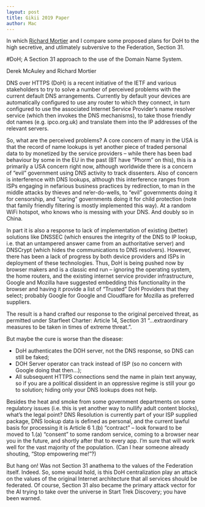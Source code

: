 ```yaml
---
layout: post
title: Gikii 2019 Paper
author: Mac
---
```


In which [Richard Mortier](https://mort.io) and I compare some proposed plans for DoH to the high secretive,
and utlimately subversive to the Federation, Section 31.

#DoH; A Section 31 approach to the use of the Domain Name System.

Derek McAuley and Richard Mortier

DNS  over HTTPS (DoH) is a recent initiative of the IETF and various stakeholders to try to solve a number of perceived problems  with the current default DNS arrangements. Currently by default your devices are automatically configured to use any router to which they connect, in turn configured to use the associated Internet Service Provider’s name resolver service (which then invokes the DNS mechanisms), to take those friendly dot names (e.g. ipco.org.uk) and translate them into the IP addresses of the relevant servers. 

So, what are the perceived problems? A core concern of many in the USA is that the record of name lookups is yet another piece of traded personal data to by monetized by the service providers – while there has been bad behaviour by some in the EU in the past (BT have “Phorm” on this), this is a primarily a USA concern right now,  although worldwide there is a concern of “evil” government using DNS activity to track dissenters. Also of concern is interference with DNS lookups, although this interference ranges from ISPs engaging in nefarious business practices by redirection, to man in the middle attacks by  thieves and ne’er-do-wells, to “evil” governments doing it for censorship, and “caring” governments doing it for child protection (note that family friendly filtering is mostly implemented this way). At a random WiFi hotspot, who knows who is messing with your DNS. And doubly so in China.

In part it is also a response to lack of implementation of existing (better) solutions like DNSSEC (which ensures the integrity of the DNS to IP lookup, i.e. that an untampered answer came from an authoritative server) and DNSCrypt (which hides the communications to DNS resolvers). However, there has been a lack of progress by both device providers and ISPs in deployment of these technologies. Thus, DoH is being pushed now by browser makers and is a classic end run – ignoring the operating system, the home routers, and the existing internet service provider infrastructure, Google and Mozilla have suggested embedding this functionality in the browser and having it provide a list of “Trusted” DoH Providers that they select; probably Google for Google and Cloudflare for Mozilla as preferred suppliers.

The result is a hand crafted our response to the original perceived threat, as permitted under Starfleet Charter: Article 14, Section 31 “…extraordinary measures to be taken in times of extreme threat.”.

But maybe the cure is worse than the disease:
* DoH authenticates the DOH server, not the DNS response, so DNS can still be faked;
*	DOH Server operator can track instead of ISP (so no concern with Google doing that then…);
*	All subsequent HTTPS connections send the name in plain text anyway, so if you are a political dissident in an oppressive regime   is still your go to solution; hiding only your DNS lookups does not help.

Besides the heat and smoke from some government departments on some regulatory issues (i.e. this is yet another way to nullify adult content blocks), what’s the legal point? DNS Resolution is currently part of your ISP supplied package, DNS lookup data is defined as personal, and the current lawful basis for processing it is Article 6 1.(b) “contract” – look forward to be moved to 1.(a) “consent” to some random service, coming to a browser near you in the future, and shortly after that to every app. I’m sure that will work well for the vast majority of the population. (Can I hear someone already shouting, “Stop empowering me!”?) 

But hang on! Was not Section 31 anathema to the values of the Federation itself. Indeed. So, some would hold, is this DoH centralization play an attack on the values of the original Internet architecture that all services should be federated. Of course, Section 31 also became the primary attack vector for the AI trying to take over the universe in Start Trek Discovery; you have been warned.

